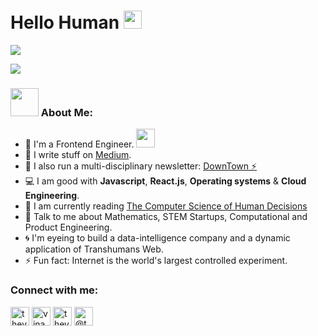 # Hello Human <img src="https://github.com/TheDudeThatCode/TheDudeThatCode/blob/master/Assets/Hi.gif" width="29px">

![](https://useruploads.cdn-thecorrespondent.com/image/xmGPUo5hnBG8C36xdXcMyJuBsmc=/1024x576/tc-useruploads-images/cc192ef8a5c24660aa4a4a7947dccb28.gif)

![](https://freetoolonline.com/b3e30352-1844-4cb5-aceb-960fb1a49519)

### <img src="https://github.com/TheDudeThatCode/TheDudeThatCode/blob/master/Assets/Developer.gif" width="45px"> About Me:
- 🏦 I'm a Frontend Engineer.
      <img src="https://media.giphy.com/media/WUlplcMpOCEmTGBtBW/giphy.gif" width="30">
- 📝 I write stuff on [Medium](https://medium.com/@thevinayysharm).
- 🌱 I also run a multi-disciplinary newsletter: [DownTown ⚡](https://downtown.substack.com)
- 💻 I am good with **Javascript**, **React.js**, **Operating systems** & **Cloud Engineering**.
- 📖 I am currently reading [The Computer Science of Human Decisions](https://www.amazon.in/Algorithms-Live-Computer-Science-Decisions-ebook/dp/B015DLA0LE)
- 💬 Talk to me about Mathematics, STEM Startups, Computational and Product Engineering. 
- 🌀 I'm eyeing to build a data-intelligence company and a dynamic application of Transhumans Web.
- ⚡ Fun fact: Internet is the world's largest controlled experiment.


<h3 align="left">Connect with me:</h3>
<p align="left">
<a href="https://twitter.com/thevinayysharma" target="blank"><img align="center" src="https://cdn3.iconfinder.com/data/icons/2018-social-media-logotypes/1000/2018_social_media_popular_app_logo_twitter-256.png" alt="thevinayysharma" height="30" width="30" /></a>
<a href="https://linkedin.com/in/vinay-sharma-engineer" target="blank"><img align="center" src="https://cdn1.iconfinder.com/data/icons/logotypes/32/square-linkedin-256.png" alt="vinay-sharma-engineer" height="30" width="30" /></a>
<a href="https://instagram.com/thevinayysharma" target="blank"><img align="center" src="https://cdn2.iconfinder.com/data/icons/social-media-applications/64/social_media_applications_3-instagram-256.png" alt="thevinayysharma" height="30" width="30" /></a>
<a href="https://medium.com/@thevinayysharma" target="blank"><img align="center" src="https://cdn4.iconfinder.com/data/icons/social-media-circle-7/512/Medium_circle-256.png" alt="@thevinayysharma" height="30" width="30" /></a>
</p>

